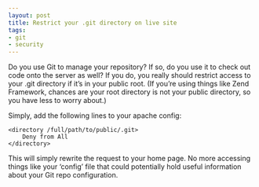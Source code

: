```yaml
---
layout: post
title: Restrict your .git directory on live site
tags:
- git
- security
---
```

Do you use Git to manage your repository? If so, do you use it to check out code onto the server as well? If you do, you really should restrict access to your .git directory if it’s in your public root. (If you’re using things like Zend Framework, chances are your root directory is not your public directory, so you have less to worry about.)

Simply, add the following lines to your apache config:

    <directory /full/path/to/public/.git>
        Deny from All
    </directory>

This will simply rewrite the request to your home page. No more accessing things like your ‘config’ file that could potentially hold useful information about your Git repo configuration. 